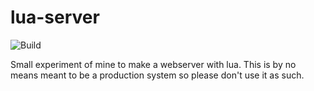 # lua-server

![Build](https://github.com/PetrusJPrinsloo/lua-server/workflows/Build/badge.svg)

Small experiment of mine to make a webserver with lua. This is by no means meant to be a production system so please don't use it as such.
